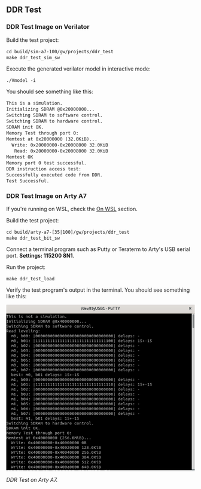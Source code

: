 ## DDR Test

### DDR Test Image on Verilator

Build the test project:
```
cd build/sim-a7-100/gw/projects/ddr_test
make ddr_test_sim_sw
```
Execute the generated verilator model in interactive mode:
```
./Vmodel -i
```
You should see something like this:

```
This is a simulation.
Initializing SDRAM @0x20000000...
Switching SDRAM to software control.
Switching SDRAM to hardware control.
SDRAM init OK.
Memory Test through port 0:
Memtest at 0x20000000 (32.0KiB)...
  Write: 0x20000000-0x20008000 32.0KiB
   Read: 0x20000000-0x20008000 32.0KiB
Memtest OK
Memory port 0 test successful.
DDR instruction access test:
Successfully executed code from DDR.
Test Successful.
```

### DDR Test Image on Arty A7

If you're running on WSL, check the [On WSL](https://boxlambda.readthedocs.io/en/latest/installation/#on-wsl) section.

Build the test project:
```
cd build/arty-a7-[35|100]/gw/projects/ddr_test
make ddr_test_bit_sw
```
Connect a terminal program such as Putty or Teraterm to Arty's USB serial port. **Settings: 115200 8N1**.

Run the project:
```
make ddr_test_load
```
Verify the test program's output in the terminal. You should see something like this:

![ddr_test on Arty - Putty Terminal](assets/ddr_test_arty.png)

*DDR Test on Arty A7.*
